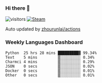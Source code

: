 ### Hi there 👋

![visitors](https://visitor-badge.glitch.me/badge?page_id=zhourunlai)
[![Steam](https://img.shields.io/badge/dynamic/json?label=Steam&query=%24.data.totalSubs&url=https%3A%2F%2Fapi.spencerwoo.com%2Fsubstats%2F%3Fsource%3DsteamGames%26queryKey%3D76561198285156854&suffix=%20Games&logo=steam&labelColor=134375&color=0b1a37&longCache=true)](http://steamcommunity.com/profiles/76561198285156854)

Auto updated by <a href="https://github.com/zhourunlai/zhourunlai/actions" target="_blank">zhourunlai/actions</a>

### Weekly Languages Dashboard

<!--PART:wakatime-->
```text
Python  25 hrs 28 mins █████████▓ 99.34%
Text    5 mins         ▒░░░░░░░░░ 0.34%
Charmci 4 mins         ▒░░░░░░░░░ 0.29%
JSON    0 secs         ▒░░░░░░░░░ 0.02%
Docker  0 secs         ▒░░░░░░░░░ 0.01%
Other   0 secs         ▒░░░░░░░░░ 0.01%
```
<!--PART:wakatime-->
